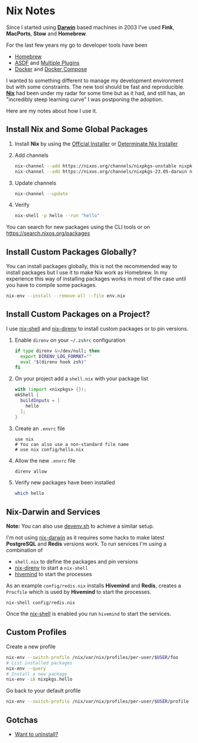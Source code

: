 # Nix Notes

Since I started using **[Darwin][darwin]** based machines in 2003 I've used **Fink**, **MacPorts**, **Stow** and **Homebrew**.

For the last few years my go to developer tools have been

- [Homebrew](https://brew.sh)
- [ASDF](https://github.com/asdf-vm/asdf) and [Multiple Plugins](https://github.com/asdf-vm/asdf-plugins#plugin-list)
- [Docker](https://docs.docker.com/) and [Docker Compose](https://docs.docker.com/compose/)

I wanted to something different to manage my development environment but with some constraints. The new tool should be fast and reproducible. **[Nix][nix]** had been under my radar for some time but as it had, and still has, an "incredibly steep learning curve" I was postponing the adoption.

Here are my notes about how I use it.

## Install Nix and Some Global Packages

1. Install **Nix** by using the [Official Installer](https://nixos.org/manual/nix/stable/installation/installing-binary.html#multi-user-installation) or [Determinate Nix Installer](https://github.com/DeterminateSystems/nix-installer#readme)

2. Add channels

    ```bash
    nix-channel --add https://nixos.org/channels/nixpkgs-unstable nixpkgs
    nix-channel --add https://nixos.org/channels/nixpkgs-23.05-darwin nixpkgs-23.05
    ````

3. Update channels

    ```bash
    nix-channel --update
    ```

4. Verify

    ```bash
    nix-shell -p hello --run "hello"
    ```

You can search for new packages using the CLI tools or on https://search.nixos.org/packages

## Install Custom Packages Globally?

You can install packages globally, this is not the recommended way to install packages but I use it to make Nix work as Homebrew. In my experience this way of installing packages works in most of the case until you have to compile some packages.

```bash
nix-env --install --remove-all --file env.nix
```

## Install Custom Packages on a Project?

I use [nix-shell][nix-shell] and [nix-direnv][nix-direnv] to install custom packages or to pin versions.

1. Enable `direnv` on your `~/.zshrc` configuration

    ```bash
    if type direnv &>/dev/null; then
      export DIRENV_LOG_FORMAT=""
      eval "$(direnv hook zsh)"
    fi
    ```

2. On your project add a `shell.nix` with your package list

    ```nix
    with (import <nixpkgs> {});
    mkShell {
      buildInputs = [
        hello
      ];
    }
    ```

3. Create an `.envrc` file

    ```
    use nix
    # You can also use a non-standard file name
    # use nix config/hello.nix
    ```

4. Allow the new `.envrc` file

    ```bash
    direnv allow
    ```

5. Verify new packages have been installed

    ```bash
    which hello
    ```

## Nix-Darwin and Services

**Note:** You can also use [devenv.sh](https://devenv.sh/) to achieve a similar setup.

I'm not using [nix-darwin](https://github.com/LnL7/nix-darwin) as it requires some hacks to make latest **PostgreSQL** and **Redis** versions work. To run services I'm using a combination of

- `shell.nix` to define the packages and pin versions
- [nix-direnv][nix-direnv] to start a `nix-shell`
- [hivemind](https://github.com/DarthSim/hivemind#usage) to start the processes

As an example `config/redis.nix` installs **Hivemind** and **Redis**, creates a `Procfile` which is used by **Hivemind** to start the processes.

```
nix-shell config/redis.nix
```

Once the [nix-shell][nix-shell] is enabled you run `hivemind` to start the services.

## Custom Profiles

Create a new profile

```bash
nix-env --switch-profile /nix/var/nix/profiles/per-user/$USER/foo
# List installed packages
nix-env --query
# Install a new package
nix-env -iA nixpkgs.hello
```

Go back to your default profile

```bash
nix-env --switch-profile /nix/var/nix/profiles/per-user/$USER/profile
```

[darwin]: https://en.wikipedia.org/wiki/Darwin_(operating_system)
[nix]: https://nixos.org
[nix-shell]: https://nixos.org/manual/nix/stable/command-ref/nix-shell.html
[nix-direnv]: https://github.com/nix-community/nix-direnv
[nix-direnv-non-standard]: https://github.com/nix-community/nix-direnv#using-a-non-standard-file-name

## Gotchas

- [Want to uninstall?](https://github.com/NixOS/nix/blob/master/doc/manual/src/installation/uninstall.md#macos)
